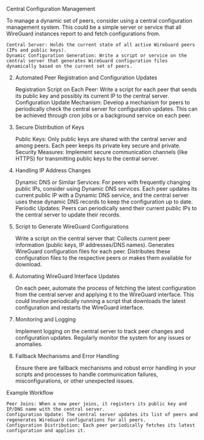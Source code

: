 Central Configuration Management

To manage a dynamic set of peers, consider using a central configuration management system. This could be a simple server or service that all WireGuard instances report to and fetch configurations from.

    Central Server: Holds the current state of all active WireGuard peers (IPs and public keys).
    Dynamic Configuration Generation: Write a script or service on the central server that generates WireGuard configuration files dynamically based on the current set of peers.

2. Automated Peer Registration and Configuration Updates

    Registration Script on Each Peer: Write a script for each peer that sends its public key and possibly its current IP to the central server.
    Configuration Update Mechanism: Develop a mechanism for peers to periodically check the central server for configuration updates. This can be achieved through cron jobs or a background service on each peer.

3. Secure Distribution of Keys

    Public Keys: Only public keys are shared with the central server and among peers. Each peer keeps its private key secure and private.
    Security Measures: Implement secure communication channels (like HTTPS) for transmitting public keys to the central server.

4. Handling IP Address Changes

    Dynamic DNS or Similar Services: For peers with frequently changing public IPs, consider using Dynamic DNS services. Each peer updates its current public IP with a Dynamic DNS service, and the central server uses these dynamic DNS records to keep the configuration up to date.
    Periodic Updates: Peers can periodically send their current public IPs to the central server to update their records.

5. Script to Generate WireGuard Configurations

    Write a script on the central server that:
        Collects current peer information (public keys, IP addresses/DNS names).
        Generates WireGuard configuration files for each peer.
        Distributes these configuration files to the respective peers or makes them available for download.

6. Automating WireGuard Interface Updates

    On each peer, automate the process of fetching the latest configuration from the central server and applying it to the WireGuard interface.
    This could involve periodically running a script that downloads the latest configuration and restarts the WireGuard interface.

7. Monitoring and Logging

    Implement logging on the central server to track peer changes and configuration updates.
    Regularly monitor the system for any issues or anomalies.

8. Fallback Mechanisms and Error Handling

    Ensure there are fallback mechanisms and robust error handling in your scripts and processes to handle communication failures, misconfigurations, or other unexpected issues.

Example Workflow

    Peer Joins: When a new peer joins, it registers its public key and IP/DNS name with the central server.
    Configuration Update: The central server updates its list of peers and regenerates WireGuard configurations for all peers.
    Configuration Distribution: Each peer periodically fetches its latest configuration and applies it.